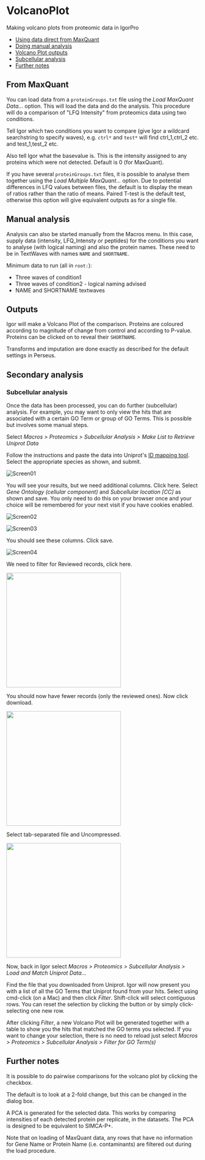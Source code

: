 # VolcanoPlot
Making volcano plots from proteomic data in IgorPro

- [Using data direct from MaxQuant](#from-maxquant)
- [Doing manual analysis](#manual-analysis)
- [Volcano Plot outputs](#outputs)
- [Subcellular analysis](#subcellular-analysis)
- [Further notes](#further-notes)

## From MaxQuant

You can load data from a `proteinGroups.txt` file using the *Load MaxQuant Data...* option. This will load the data and do the analysis.
This procedure will do a comparison of "LFQ Intensity" from proteomics data using two conditions.

Tell Igor which two conditions you want to compare (give Igor a wildcard searchstring to specify waves), e.g. `ctrl*` and `test*` will find ctrl_1,ctrl_2 etc. and test_1,test_2 etc.

Also tell Igor what the basevalue is. This is the intensity assigned to any proteins which were not detected. Default is 0 (for MaxQuant).

If you have several `proteinGroups.txt` files, it is possible to analyse them together using the *Load Multiple MaxQuant...* option.
Due to potential differences in LFQ values between files, the default is to display the mean of ratios rather than the ratio of means.
Paired T-test is the default test, otherwise this option will give equivalent outputs as for a single file.

## Manual analysis

Analysis can also be started manually from the Macros menu.
In this case, supply data (intensity, LFQ_Intensty or peptides) for the conditions you want to analyse (with logical naming) and also the protein names. These need to be in TextWaves with names `NAME` and `SHORTNAME`.

Minimum data to run (all in `root:`):

- Three waves of condition1
- Three waves of condition2 - logical naming advised
- NAME and SHORTNAME textwaves

## Outputs

Igor will make a Volcano Plot of the comparison. Proteins are coloured according to magnitude of change from control and according to P-value. Proteins can be clicked on to reveal their `SHORTNAME`.

Transforms and imputation are done exactly as described for the default settings in Perseus.

## Secondary analysis

### Subcellular analysis

Once the data has been processed, you can do further (subcellular) analysis. For example, you may want to only view the hits that are associated with a certain GO Term or group of GO Terms. This is possible but involves some manual steps.

Select _Macros > Proteomics > Subcellular Analysis > Make List to Retrieve Uniprot Data_

Follow the instructions and paste the data into Uniprot's [ID mapping tool](https://www.uniprot.org/uploadlists). Select the appropriate species as shown, and submit.

![Screen01](img/uniprot01.png?raw=true)

You will see your results, but we need additional columns. Click here. Select _Gene Ontology (cellular component)_ and _Subcellular location [CC]_ as shown and save. You only need to do this on your browser once and your choice will be remembered for your next visit if you have cookies enabled.

![Screen02](img/uniprot02.png?raw=true)

![Screen03](img/uniprot03.png?raw=true)

You should see these columns. Click save.

![Screen04](img/uniprot04.png?raw=true)

We need to filter for Reviewed records, click here.

<img src="img/uniprot05.png" width="300">

You should now have fewer records (only the reviewed ones). Now click download.

<img src="img/uniprot06.png" width="300">

Select tab-separated file and Uncompressed.

<img src="img/uniprot07.png" width="300">

Now, back in Igor select _Macros > Proteomics > Subcellular Analysis > Load and Match Uniprot Data..._

Find the file that you downloaded from Uniprot. Igor will now present you with a list of all the GO Terms that Uniprot found from your hits. Select using cmd-click (on a Mac) and then click _Filter_. Shift-click will select contiguous rows. You can reset the selection by clicking the button or by simply click-selecting one new row.

After clicking _Filter_, a new Volcano Plot will be generated together with a table to show you the hits that matched the GO terms you selected. If you want to change your selection, there is no need to reload just select _Macros > Proteomics > Subcellular Analysis > Filter for GO Term(s)_ 

## Further notes

It is possible to do pairwise comparisons for the volcano plot by clicking the checkbox.

The default is to look at a 2-fold change, but this can be changed in the dialog box.

A PCA is generated for the selected data.
This works by comparing intensities of each detected protein per replicate, in the datasets.
The PCA is designed to be equivalent to SIMCA-P+.

Note that on loading of MaxQuant data, any rows that have no information for Gene Name or Protein Name (i.e. contaminants) are filtered out during the load procedure.
